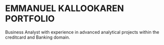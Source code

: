 # EMMANUEL KALLOOKAREN PORTFOLIO
Business Analyst with experience in advanced analytical projects within the creditcard and Banking domain.
